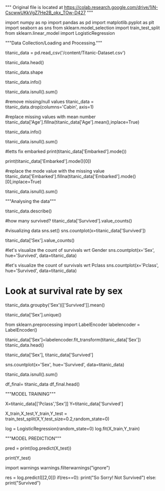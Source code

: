 
"""
Original file is located at
    https://colab.research.google.com/drive/1iN-CscwwUKkVgZ7He2B_okx_TOw-D427
"""

import numpy as np
import pandas as pd
import matplotlib.pyplot as plt
import seaborn as sns
from sklearn.model_selection import train_test_split
from sklearn.linear_model import LogisticRegression

"""Data Collection/Loading and Processing."""

titanic_data = pd.read_csv('/content/Titanic-Dataset.csv')

titanic_data.head()

titanic_data.shape

titanic_data.info()

titanic_data.isnull().sum()

#remove missing/null values
titanic_data = titanic_data.drop(columns='Cabin', axis=1)

#replace missing values with mean number
titanic_data['Age'].fillna(titanic_data['Age'].mean(),inplace=True)

titanic_data.info()

titanic_data.isnull().sum()

#letts fix embarked
print(titanic_data['Embarked'].mode())

print(titanic_data['Embarked'].mode()[0])

#replace the mode value with the missing value
titanic_data['Embarked'].fillna(titanic_data['Embarked'].mode()[0],inplace=True)

titanic_data.isnull().sum()

"""Analysing the data"""

titanic_data.describe()

#how many survived?
titanic_data['Survived'].value_counts()

#visualizing data
sns.set()
sns.countplot(x=titanic_data['Survived'])

titanic_data['Sex'].value_counts()

#let's visualize the count of survivals wrt Gender
sns.countplot(x='Sex', hue='Survived', data=titanic_data)

#let's visualize the count of survivals wrt Pclass
sns.countplot(x='Pclass', hue='Survived', data=titanic_data)

# Look at survival rate by sex
titanic_data.groupby('Sex')[['Survived']].mean()

titanic_data['Sex'].unique()

from sklearn.preprocessing import LabelEncoder
labelencoder = LabelEncoder()

titanic_data['Sex']=labelencoder.fit_transform(titanic_data['Sex'])
titanic_data.head()

titanic_data['Sex'], titanic_data['Survived']

sns.countplot(x='Sex', hue='Survived', data=titanic_data)

titanic_data.isnull().sum()

df_final= titanic_data
df_final.head()

"""MODEL TRAINING"""

X=titanic_data[['Pclass','Sex']]
Y=titanic_data['Survived']

X_train,X_test,Y_train,Y_test = train_test_split(X,Y,test_size=0.2,random_state=0)

log = LogisticRegression(random_state=0)
log.fit(X_train,Y_train)

"""MODEL PREDICTION"""

pred = print(log.predict(X_test))

print(Y_test)

import warnings
warnings.filterwarnings("ignore")

res = log.predict([[2,0]])
if(res==0):
  print("So Sorry! Not Survived")
else:
  print("Survived")
